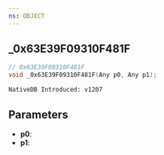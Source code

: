 ```yaml
---
ns: OBJECT
---
```

## _0x63E39F09310F481F

```c
// 0x63E39F09310F481F
void _0x63E39F09310F481F(Any p0, Any p1);
```

```
NativeDB Introduced: v1207
```

## Parameters
* **p0**:
* **p1**:

